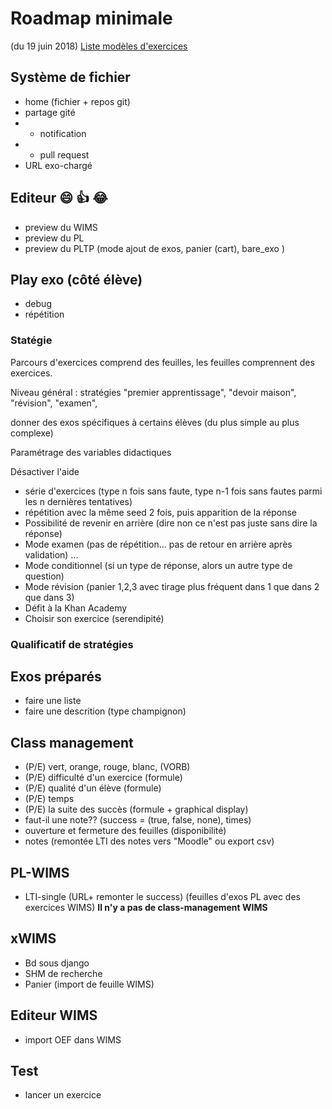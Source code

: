 # Roadmap minimale 
(du 19 juin 2018)
[Liste modèles d'exercices](../exerciceModeles.md)

## Système de fichier
* home (fichier + repos git)
* partage gité 
* * notification
* * pull request
* URL exo-chargé

## Editeur :smile: :+1: :joy:

* preview du WIMS
* preview du PL
* preview du PLTP (mode ajout de exos, panier (cart), bare_exo )


## Play exo (côté élève)
* debug
* répétition

### Statégie 

Parcours d'exercices comprend des feuilles, les feuilles comprennent des exercices. 

Niveau général : stratégies "premier apprentissage", "devoir maison", "révision", "examen",

donner des exos spécifiques à certains élèves (du plus simple au plus complexe)

Paramétrage des variables didactiques 

Désactiver l'aide


* série d'exercices (type n fois sans faute, type n-1 fois sans fautes parmi les n dernières tentatives)
* répétition avec la même seed 2 fois, puis apparition de la réponse
* Possibilité de revenir en arrière (dire non ce n'est pas juste sans dire la réponse)
* Mode examen (pas de répétition... pas de retour en arrière après validation) ...
* Mode conditionnel (si un type de réponse, alors un autre type de question)
* Mode révision (panier 1,2,3 avec tirage plus fréquent dans 1 que dans  2 que dans 3)
* Défit à la  Khan Academy 
* Choisir son exercice (serendipité) 

### Qualificatif de stratégies


## Exos préparés
* faire une liste
* faire une descrition (type champignon)



## Class management
* (P/E) vert,  orange, rouge, blanc, (VORB)
* (P/E) difficulté d'un exercice (formule)
* (P/E) qualité d'un élève (formule)
* (P/E) temps 
* (P/E) la suite des succès (formule + graphical display)
* faut-il une note?? (success = (true, false, none), times)
* ouverture et fermeture des feuilles (disponibilité)
* notes (remontée LTI des notes vers "Moodle" ou export csv)


## PL-WIMS
* LTI-single  (URL+ remonter le success) (feuilles d'exos PL avec des exercices WIMS)
**Il n'y a pas de class-management WIMS**

## xWIMS
* Bd sous django
* SHM de recherche
* Panier (import de feuille WIMS)

## Editeur WIMS
* import OEF dans WIMS 

## Test
* lancer un exercice 
